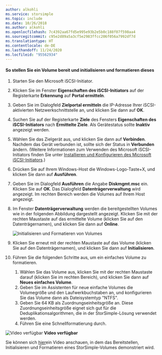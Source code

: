 ```yaml
---
author: alkohli
ms.service: storsimple
ms.topic: include
ms.date: 10/26/2018
ms.author: alkohli
ms.openlocfilehash: 7c4392aa67fd5e995e93b2e5b0c188f07f598aa4
ms.sourcegitcommit: c95e2d89a5a3cf5e2983ffcc206f056a7992df7d
ms.translationtype: HT
ms.contentlocale: de-DE
ms.lasthandoff: 11/24/2020
ms.locfileid: "95562934"
---
```

#### <a name="to-mount-initialize-and-format-a-volume"></a>So stellen Sie ein Volume bereit und initialisieren und formatieren dieses
1. Starten Sie den Microsoft iSCSI-Initiator.
2. Klicken Sie im Fenster **Eigenschaften des iSCSI-Initiators** auf der Registerkarte **Erkennung** auf **Portal ermitteln**.
3. Geben Sie im Dialogfeld **Zielportal ermitteln** die IP-Adresse Ihrer iSCSI-aktivierten Netzwerkschnittstelle an, und klicken Sie dann auf **OK**. 
4. Suchen Sie auf der Registerkarte **Ziele** des Fensters **Eigenschaften des iSCSI-Initiators** nach **Ermittelte Ziele**. Als Gerätestatus sollte **Inaktiv** angezeigt werden.
5. Wählen Sie das Zielgerät aus, und klicken Sie dann auf **Verbinden**. Nachdem das Gerät verbunden ist, sollte sich der Status in **Verbunden** ändern. (Weitere Informationen zum Verwenden des Microsoft iSCSI-Initiators finden Sie unter [Installieren und Konfigurieren des Microsoft iSCSI-Initiators][1].)
6. Drücken Sie auf Ihrem Windows-Host die Windows-Logo-Taste+X, und klicken Sie dann auf **Ausführen**. 
7. Geben Sie im Dialogfeld **Ausführen** die Angabe **Diskmgmt.msc** ein. Klicken Sie auf **OK**. Das Dialogfeld **Datenträgerverwaltung** wird angezeigt. Im rechten Bereich werden die Volumes auf Ihrem Host angezeigt.
8. Im Fenster **Datenträgerverwaltung** werden die bereitgestellten Volumes wie in der folgenden Abbildung dargestellt angezeigt. Klicken Sie mit der rechten Maustaste auf das ermittelte Volume (klicken Sie auf den Datenträgernamen), und klicken Sie dann auf **Online**.
   
     ![Initialisieren und Formatieren von Volumes](./media/storsimple-mount-initialize-format-volume/HCS_InitializeFormatVolume-include.png) 
9. Klicken Sie erneut mit der rechten Maustaste auf das Volume (klicken Sie auf den Datenträgernamen), und klicken Sie dann auf **Initialisieren**.
10. Führen Sie die folgenden Schritte aus, um ein einfaches Volume zu formatieren.
    
    1. Wählen Sie das Volume aus, klicken Sie mit der rechten Maustaste darauf (klicken Sie im rechten Bereich), und klicken Sie dann auf **Neues einfaches Volume**.
    2. Geben Sie im Assistenten für neue einfache Volumes die Volumegröße und den Laufwerkbuchstaben an, und konfigurieren Sie das Volume dann als Dateisystemtyp "NTFS".
    3. Geben Sie 64 KB als Zuordnungseinheitsgröße an. Diese Zuordnungseinheitsgröße eignet sich gut für die Deduplikationsalgorithmen, die in der StorSimple-Lösung verwendet werden.
    4. Führen Sie eine Schnellformatierung durch.

![Video verfügbar](./media/storsimple-mount-initialize-format-volume/Video_icon.png) **Video verfügbar**

Sie können sich [hier](https://azure.microsoft.com/documentation/videos/mount-initialize-and-format-a-storsimple-volume/)ein Video anschauen, in dem das Bereitstellen, Initialisieren und Formatieren eines StorSimple-Volumes demonstriert wird.

<!--Link references-->
[1]: /previous-versions/windows/it-pro/windows-server-2008-R2-and-2008/ee338480(v=ws.10)